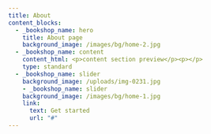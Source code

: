 ```yaml
---
title: About
content_blocks:
  - _bookshop_name: hero
    title: About page
    background_image: /images/bg/home-2.jpg
  - _bookshop_name: content
    content_html: <p>content section preview</p><p></p>
    type: standard
  - _bookshop_name: slider
    background_image: /uploads/img-0231.jpg
    - _bookshop_name: slider
    background_image: /images/bg/home-1.jpg
    link:
      text: Get started
      url: "#"
---
```

